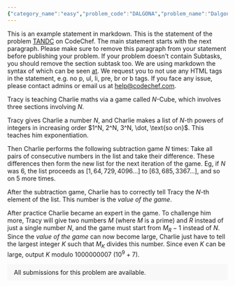 ```yaml
---
{"category_name":"easy","problem_code":"DALGONA","problem_name":"Dalgona Treat","problemComponents":{"constraints":"- $1 \\leq T \\leq 100 $\n- $1 \\leq N \\leq 10^9$\n- $1 \\leq  A_i  \\leq 10^9$\n","constraintsState":true,"subtasks":"- 30 points : $1 \\leq R \\leq 10000$\n- 70 points : $1 \\leq R \\leq 10^9$\n","subtasksState":false,"inputFormat":"- The first line of inputs contains a single integer $T$, denoting the number of test cases. The description of $T$ test cases follows.\n- The first and only line of each test case contains a single integer $N$, the length of the array to be constructed.\n","inputFormatState":true,"outputFormat":"For each test case, print the array $A$ you construct in the following format: \n- The first line should contain a single integer $K$, the number of distinct values in the array $A$ \n($1 \\leq K \\leq \\min(10, N)$).\n- The next $K$ lines hold the description of the array. The $i^{\\text{th}}$ of these lines should contain two integers $x_i$ and $y_i$, denoting that $x_i$ occurs exactly $y_i$ times in $A$.\n\nThe pairs $(x_i, y_i)$ should satisfy the following conditions:\n- $1 \\leq x_i \\leq 10^9$ and $y_i \\geq 1$ for every $1 \\leq i \\leq K$\n- The $x_i$ must be pairwise distinct, i.e, $x_i \\neq x_j$ if $i \\neq j$\n- The sum of $y_i$ must be $N$, i.e, $\\sum_{i=1}^K y_i = N$\n","outputFormatState":true,"sampleTestCases":{"0":{"id":1,"input":"3\n1\n5\n6","output":"1\n1 1\n3\n2 2\n3 1\n4 2\n4\n2 2\n3 1\n4 2\n24 1","explanation":"**Test Case 2:** $2$ occurs $2$ times, $3$ occurs once, and $4$ occurs $2$ times in $A$. The sum of squares is thus $2^2 + 2^2 + 3^2 + 4^2 + 4^2 = 49$, which is $7^2$.\n\n**Test Case 3:** $2$ occurs twice, $3$ occurs once, $4$ occurs twice, and $24$ occurs once in $A$. The sum of squares is $2^2 + 2^2 + 3^2 + 4^2 + 4^2 + 24^2 = 625$, which is $25^2$.","isDeleted":false}}},"video_editorial_url":"https://youtu.be/GHpx2HDqk6I","languages_supported":{"0":"CPP14","1":"C","2":"JAVA","3":"PYTH 3.6","4":"CPP17","5":"PYTH","6":"PYP3","7":"CS2","8":"ADA","9":"PYPY","10":"TEXT","11":"PAS fpc","12":"NODEJS","13":"RUBY","14":"PHP","15":"GO","16":"HASK","17":"TCL","18":"PERL","19":"SCALA","20":"LUA","21":"kotlin","22":"BASH","23":"JS","24":"LISP sbcl","25":"rust","26":"PAS gpc","27":"BF","28":"CLOJ","29":"R","30":"D","31":"CAML","32":"FORT","33":"ASM","34":"swift","35":"FS","36":"WSPC","37":"LISP clisp","38":"SQL","39":"SCM guile","40":"PERL6","41":"ERL","42":"CLPS","43":"ICK","44":"NICE","45":"PRLG","46":"ICON","47":"COB","48":"SCM chicken","49":"PIKE","50":"SCM qobi","51":"ST","52":"SQLQ","53":"NEM"},"max_timelimit":1,"source_sizelimit":50000,"problem_author":"lightspeed11","problem_tester":"","date_added":"13-12-2021","tags":{"0":"easy","1":"infi2021","2":"lightspeed11"},"problem_difficulty_level":"Unavailable","best_tag":"","editorial_url":"https://discuss.codechef.com/problems/DALGONA","time":{"view_start_date":1640194200,"submit_start_date":1640194200,"visible_start_date":1640194200,"end_date":1735669800},"is_direct_submittable":false,"problemDiscussURL":"https://discuss.codechef.com/search?q=DALGONA","is_proctored":false,"visitedContests":{},"layout":"problem"}
---
```

This is an example statement in markdown. This is the statement of the problem [TANDC](https://codechef.com/problems/TANDC) on CodeChef. The main statement starts with the next paragraph. Please make sure to remove this paragraph from your statement before publishing your problem. If your problem doesn't contain Subtasks, you should remove the section subtask too. We are using markdown the syntax of which can be seen [at](https://github.com/showdownjs/showdown/wiki/Showdown's-Markdown-syntax). We request you to not use any HTML tags in the statement, e.g. no p, ul, li, pre, br or b tags. If you face any issue, please contact admins or email us at help@codechef.com.

Tracy is teaching Charlie maths via a game called $N$-Cube, which involves three sections involving $N$.

Tracy gives Charlie a number $N$, and Charlie makes a list of $N$-th powers of integers in increasing order $1^N, 2^N, 3^N, \dot, \text{so on}$. This teaches him exponentiation.

Then Charlie performs the following subtraction game $N$ times: Take all pairs of consecutive numbers in the list and take their difference. These differences then form the new list for the next iteration of the game. Eg, if $N$ was 6, the list proceeds as $[1, 64, 729, 4096 ... ]$ to $[63, 685, 3367 ...]$, and so on $5$ more times.

After the subtraction game, Charlie has to correctly tell Tracy the $N$-th element of the list. This number is the *value of the game*.

After practice Charlie became an expert in the game. To challenge him more, Tracy will give two numbers $M$ (where $M$ is a prime) and $R$ instead of just a single number $N$, and the game must start from $M_R - 1$ instead of $N$. Since the *value of the game* can now become large, Charlie just have to tell the largest integer $K$ such that $M_K$ divides this number. Since even $K$ can be large, output $K$ modulo 1000000007 ($10^9 + 7$).

<aside style='background: #f8f8f8;padding: 10px 15px;'><div>All submissions for this problem are available.</div></aside>
